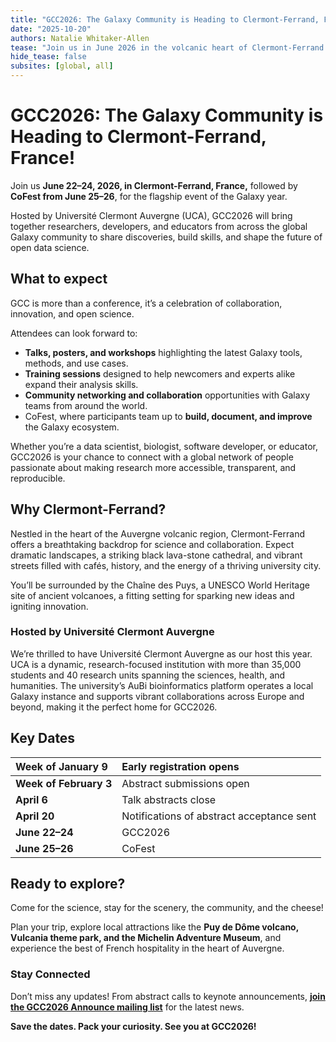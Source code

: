 ```yaml
---
title: "GCC2026: The Galaxy Community is Heading to Clermont-Ferrand, France"
date: "2025-10-20"
authors: Natalie Whitaker-Allen
tease: "Join us in June 2026 in the volcanic heart of Clermont-Ferrand for a week of collaboration, discovery, and open science."
hide_tease: false
subsites: [global, all]
---
```


# GCC2026: The Galaxy Community is Heading to Clermont-Ferrand, France\!

Join us **June 22–24, 2026, in Clermont-Ferrand, France,** followed by **CoFest from June 25–26**, for the flagship event of the Galaxy year.

Hosted by Université Clermont Auvergne (UCA), GCC2026 will bring together researchers, developers, and educators from across the global Galaxy community to share discoveries, build skills, and shape the future of open data science.

## What to expect

GCC is more than a conference, it’s a celebration of collaboration, innovation, and open science.

Attendees can look forward to:

* **Talks, posters, and workshops** highlighting the latest Galaxy tools, methods, and use cases.  
* **Training sessions** designed to help newcomers and experts alike expand their analysis skills.  
* **Community networking and collaboration** opportunities with Galaxy teams from around the world.  
* CoFest, where participants team up to **build, document, and improve** the Galaxy ecosystem.

Whether you’re a data scientist, biologist, software developer, or educator, GCC2026 is your chance to connect with a global network of people passionate about making research more accessible, transparent, and reproducible.

## Why Clermont-Ferrand?

Nestled in the heart of the Auvergne volcanic region, Clermont-Ferrand offers a breathtaking backdrop for science and collaboration. Expect dramatic landscapes, a striking black lava-stone cathedral, and vibrant streets filled with cafés, history, and the energy of a thriving university city.

You’ll be surrounded by the Chaîne des Puys, a UNESCO World Heritage site of ancient volcanoes, a fitting setting for sparking new ideas and igniting innovation.

### Hosted by Université Clermont Auvergne

We’re thrilled to have Université Clermont Auvergne as our host this year. UCA is a dynamic, research-focused institution with more than 35,000 students and 40 research units spanning the sciences, health, and humanities. The university’s AuBi bioinformatics platform operates a local Galaxy instance and supports vibrant collaborations across Europe and beyond, making it the perfect home for GCC2026.

## Key Dates

| Week of January 9 | Early registration opens |
| :---- | :---- |
| **Week of February 3** | Abstract submissions open |
| **April 6** | Talk abstracts close |
| **April 20** | Notifications of abstract acceptance sent |
| **June 22–24** | GCC2026 |
| **June 25–26** | CoFest |

## Ready to explore?

Come for the science, stay for the scenery, the community, and the cheese\!

Plan your trip, explore local attractions like the **Puy de Dôme volcano, Vulcania theme park, and the Michelin Adventure Museum**, and experience the best of French hospitality in the heart of Auvergne.

### Stay Connected

Don’t miss any updates\! From abstract calls to keynote announcements, [**join the GCC2026 Announce mailing list**](https://gaggle.email/join/gcc2026-announce@gaggle.email) for the latest news.

**Save the dates. Pack your curiosity. See you at GCC2026\!**
